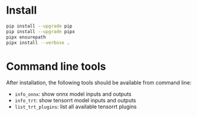 # Install
```bash
pip install --upgrade pip
pip install --upgrade pipx
pipx ensurepath
pipx install --verbose .
```

# Command line tools
After installation, the following tools should be available from command line:
- `info_onnx`: show onnx model inputs and outputs
- `info_trt`: show tensorrt model inputs and outputs
- `list_trt_plugins`: list all available tensorrt plugins
